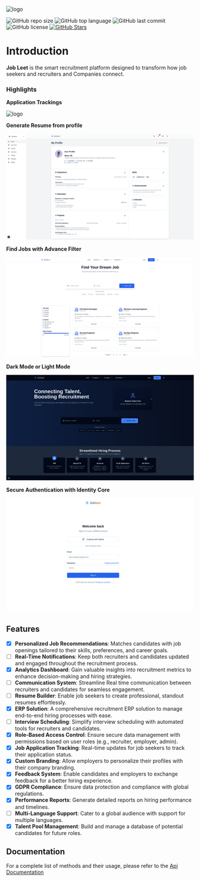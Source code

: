
![logo](https://github.com/nixhantb/Recruitment-erp/blob/main/docs/assets/logo.png?raw=true)


![GitHub repo size](https://img.shields.io/github/repo-size/nixhantb/jobleet-ui?style=flat-square)
![GitHub top language](https://img.shields.io/github/languages/top/nixhantb/jobleet-ui?color=orange&style=flat-square)
![GitHub last commit](https://img.shields.io/github/last-commit/nixhantb/jobleet-ui?color=success&style=flat-square)
![GitHub license](https://img.shields.io/badge/license-GPL%20%2B%20CE-FFFF00?style=flat-square)
[![GitHub Stars](https://img.shields.io/github/stars/nixhantb/jobleet-ui?label=GitHub%20stars&style=social)](https://github.com/nixhantb/jobleet-ui/stargazers/)

# Introduction
**Job Leet** is the smart recruitment platform designed to transform how job seekers and recruiters and Companies connect.  

### Highlights

**Application Trackings**

![logo](https://github.com/nixhantb/Recruitment-erp/blob/main/docs/assets/dashboard.png?raw=true)

**Generate Resume from profile**

![logo](/app/assets/seekersPage.png)

**Find Jobs with Advance Filter**

![logo](/app/assets/JobsPage.png)

**Dark Mode or Light Mode**

![logo](/app/assets/darkMode.png)

**Secure Authentication with Identity Core**

![logo](/app/assets/auth.png)


## **Features**


- [x] **Personalized Job Recommendations**: Matches candidates with job openings tailored to their skills, preferences, and career goals.
- [ ] **Real-Time Notifications**: Keep both recruiters and candidates updated and engaged throughout the recruitment process.
- [x] **Analytics Dashboard**: Gain valuable insights into recruitment metrics to enhance decision-making and hiring strategies.
- [ ] **Communication System**: Streamline Real time communication between recruiters and candidates for seamless engagement.
- [ ] **Resume Builder**: Enable job seekers to create professional, standout resumes effortlessly.
- [x] **ERP Solution**: A comprehensive recruitment ERP solution to manage end-to-end hiring processes with ease.
- [ ] **Interview Scheduling**: Simplify interview scheduling with automated tools for recruiters and candidates.
- [x] **Role-Based Access Control**: Ensure secure data management with permissions based on user roles (e.g., recruiter, employer, admin).
- [x] **Job Application Tracking**: Real-time updates for job seekers to track their application status.
- [x] **Custom Branding**: Allow employers to personalize their profiles with their company branding.
- [x] **Feedback System**: Enable candidates and employers to exchange feedback for a better hiring experience.
- [x] **GDPR Compliance**: Ensure data protection and compliance with global regulations.
- [x] **Performance Reports**: Generate detailed reports on hiring performance and timelines.
- [ ] **Multi-Language Support**: Cater to a global audience with support for multiple languages.
- [x] **Talent Pool Management**: Build and manage a database of potential candidates for future roles.

## Documentation

For a complete list of methods and their usage, please refer to the [Api Documentation](https://nixhantb.github.io/Job-Leet-core-recruitment-agency/)